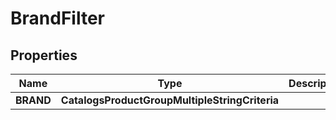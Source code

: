 

# BrandFilter


## Properties

| Name | Type | Description | Notes |
|------------ | ------------- | ------------- | -------------|
|**BRAND** | **CatalogsProductGroupMultipleStringCriteria** |  |  |



